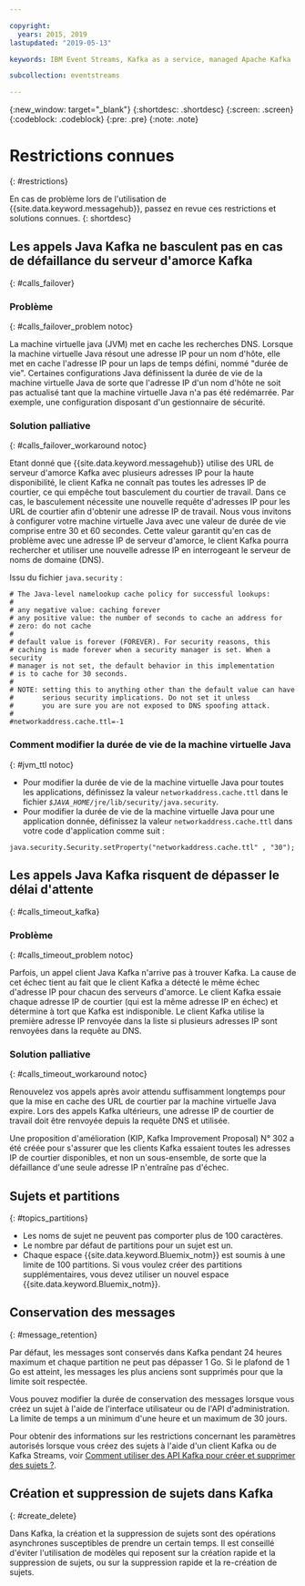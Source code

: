 ```yaml
---

copyright:
  years: 2015, 2019
lastupdated: "2019-05-13"

keywords: IBM Event Streams, Kafka as a service, managed Apache Kafka

subcollection: eventstreams

---
```


{:new_window: target="_blank"}
{:shortdesc: .shortdesc}
{:screen: .screen}
{:codeblock: .codeblock}
{:pre: .pre}
{:note: .note}


# Restrictions connues
{: #restrictions}

En cas de problème lors de l'utilisation de {{site.data.keyword.messagehub}}, passez en revue ces restrictions et solutions connues. 
{: shortdesc}

## Les appels Java Kafka ne basculent pas en cas de défaillance du serveur d'amorce Kafka
{: #calls_failover}

### Problème
{: #calls_failover_problem notoc}

La machine virtuelle java (JVM) met en cache les recherches DNS. Lorsque la machine virtuelle Java résout une adresse IP pour un nom d'hôte, elle met en cache l'adresse IP pour un laps de temps défini, nommé "durée de vie". Certaines configurations Java définissent la durée de vie de la machine virtuelle Java de sorte que l'adresse IP d'un nom d'hôte ne soit pas actualisé tant que la machine virtuelle Java n'a pas été redémarrée. Par exemple, une configuration disposant d'un gestionnaire de sécurité.

### Solution palliative
{: #calls_failover_workaround notoc}

Etant donné que {{site.data.keyword.messagehub}} utilise des URL de serveur d'amorce Kafka avec plusieurs adresses IP pour la haute disponibilité, le client Kafka ne connaît pas toutes les adresses IP de courtier, ce qui empêche tout basculement du courtier de travail. Dans ce cas, le basculement nécessite une nouvelle requête d'adresses IP pour les URL de courtier afin d'obtenir une adresse IP de travail. Nous vous invitons à configurer votre machine virtuelle Java avec une valeur de durée de vie comprise entre 30 et 60 secondes. Cette valeur garantit qu'en cas de problème avec une adresse IP de serveur d'amorce, le client Kafka pourra rechercher et utiliser une nouvelle adresse IP en interrogeant le serveur de noms de domaine (DNS).

Issu du fichier <code>java.security</code> : 

```
# The Java-level namelookup cache policy for successful lookups:
#
# any negative value: caching forever
# any positive value: the number of seconds to cache an address for
# zero: do not cache
#
# default value is forever (FOREVER). For security reasons, this
# caching is made forever when a security manager is set. When a security
# manager is not set, the default behavior in this implementation
# is to cache for 30 seconds.
#
# NOTE: setting this to anything other than the default value can have
#       serious security implications. Do not set it unless
#       you are sure you are not exposed to DNS spoofing attack.
#
#networkaddress.cache.ttl=-1
```

### Comment modifier la durée de vie de la machine virtuelle Java
{: #jvm_ttl notoc}
* Pour modifier la durée de vie de la machine virtuelle Java pour toutes les applications, définissez la valeur <code>networkaddress.cache.ttl</code> dans le fichier <code><var class="keyword varname">$JAVA_HOME</var>/jre/lib/security/java.security</code>.
* Pour modifier la durée de vie de la machine virtuelle Java pour une application donnée, définissez la valeur <code>networkaddress.cache.ttl</code> dans votre code d'application comme suit :
```
java.security.Security.setProperty("networkaddress.cache.ttl" , "30");
```

## Les appels Java Kafka risquent de dépasser le délai d'attente
{: #calls_timeout_kafka}

### Problème
{: #calls_timeout_problem notoc}

Parfois, un appel client Java Kafka n'arrive pas à trouver Kafka. La cause de cet échec tient au fait que le client Kafka a détecté le même échec d'adresse IP pour chacun des serveurs d'amorce. Le client Kafka essaie chaque adresse IP de courtier (qui est la même adresse IP en échec) et détermine à tort que Kafka est indisponible. Le client Kafka utilise la première adresse IP renvoyée dans la liste si plusieurs adresses IP sont renvoyées dans la requête au DNS.

### Solution palliative
{: #calls_timeout_workaround notoc}

Renouvelez vos appels après avoir attendu suffisamment longtemps pour que la mise en cache des URL de courtier par la machine virtuelle Java expire. Lors des appels Kafka ultérieurs, une adresse IP de courtier de travail doit être renvoyée depuis la requête DNS et utilisée. 

Une proposition d'amélioration (KIP, Kafka Improvement Proposal) N° 302 a été créée pour s'assurer que les clients Kafka essaient toutes les adresses IP de courtier disponibles, et non un sous-ensemble, de sorte que la défaillance d'une seule adresse IP n'entraîne pas d'échec.


## Sujets et partitions
{: #topics_partitions}

*  Les noms de sujet ne peuvent pas comporter plus de 100 caractères.
*  Le nombre par défaut de partitions pour un sujet est un.
*  Chaque espace {{site.data.keyword.Bluemix_notm}} est soumis à une limite de 100 partitions. Si vous voulez créer des
partitions supplémentaires, vous devez utiliser un nouvel espace {{site.data.keyword.Bluemix_notm}}.

<!--following message retention info duplicted in FAQs eventstreams108-->

## Conservation des messages
{: #message_retention}

Par défaut, les messages sont conservés dans Kafka pendant 24 heures maximum et chaque partition ne peut pas dépasser 1 Go. Si le plafond de 1 Go est atteint, les messages les plus anciens sont supprimés pour que la limite soit respectée.

Vous pouvez modifier la durée de conservation des messages lorsque vous créez un sujet à l'aide de l'interface utilisateur ou de l'API d'administration. La limite de temps a un minimum d'une heure et un maximum de 30 jours.

Pour obtenir des informations sur les restrictions concernant les paramètres autorisés lorsque vous créez des sujets à l'aide d'un client Kafka ou de Kafka Streams, voir [Comment utiliser des API Kafka pour créer et supprimer des sujets ?](/docs/services/EventStreams?topic=eventstreams-faqs#topic_admin).

## Création et suppression de sujets dans Kafka
{: #create_delete}

Dans Kafka, la création et la suppression de sujets sont des opérations asynchrones susceptibles de prendre un certain temps. Il est conseillé d'éviter l'utilisation de modèles qui reposent sur la création rapide et la suppression de sujets, ou sur la suppression rapide et la re-création de sujets.

<!--
## Kafka REST API
{: #trouble_rest}

<br/>
**Is this specific to old Standard only? If so I'll move to specific Standard topic.**
{: note}

*  Only the binary-embedded format is supported for requests and
   responses. The Avro and JSON embedded formats are not supported.
*  Concurrent requests are not supported for a consumer instance.
   Read, commit, or delete requests corresponding to a consumer
   instance should be sent only after a response is received for
   any outstanding requests of that instance.

-->
<!--
<br/>
**Is this specific to old Standard only? If so I'll move to specific Standard topic.**
{: note}

## Kafka REST API rate limitation
{: #kafka_rate}

Applications using the Kafka REST API can be subject to rate
limiting for each ApiKey. When this limiting occurs, the API
responds with the following HTTP error:

<code>429 Too Many Requests</code>
{:screen}

If you see this error, wait and submit the request again.

<br/>
**Is this specific to old Standard only? If so I'll move to specific Standard topic.**
{: note}
-->
<!--12/04/18 - Karen: same info duplicated at messagehub108 -->
<!--
## Kafka REST API daily restart
{: #rest_restart}

The Kafka REST API restarts once a day for a short period of
time. During this period, the Kafka REST API might become
unavailable. If this happens, you are recommended to retry your
request. After the REST API has restarted, you will have to
create your Kafka consumer instances again. If this is the case, the
REST API returns the following JSON:

```'{"error_code":40403,"message":"Consumer instance not found."}'
```
{:screen}
-->
<!--
## Kafka high-level consumer API
{: #kafka_consumer}

You cannot use the Apache Kafka 0.8.2 simple or high-level
consumer API with {{site.data.keyword.messagehub}}. Instead, you can use the earliest supported Kafka consumer API, which is 0.10.
-->
